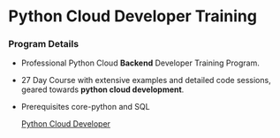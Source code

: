 # Python Cloud Developer Training

### Program Details 
* Professional Python Cloud **Backend** Developer Training Program.
* 27 Day Course with extensive examples and detailed code sessions, geared towards **python cloud development**.
* Prerequisites core-python and SQL
  
  [Python Cloud Developer](https://github.com/syntaxboard/Python-Cloud-Developer_Training/blob/main/Python-Cloud-Developer.md)
